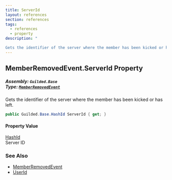 ```yaml
---
title: ServerId
layout: references
section: references
tags:
  - references
  - property
description: "

Gets the identifier of the server where the member has been kicked or has left."
---
```


## MemberRemovedEvent.ServerId Property
##### **Assembly:** `Guilded.Base`<br/>**Type:** [`MemberRemovedEvent`](MemberRemovedEvent 'Guilded.Base.Events.MemberRemovedEvent')

Gets the identifier of the server where the member has been kicked or has left.

```csharp
public Guilded.Base.HashId ServerId { get; }
```

#### Property Value
[HashId](HashId 'Guilded.Base.HashId')  
Server ID

### See Also
- [MemberRemovedEvent](MemberRemovedEvent 'Guilded.Base.Events.MemberRemovedEvent')
- [UserId](MemberRemovedEvent.UserId 'Guilded.Base.Events.MemberRemovedEvent.UserId')